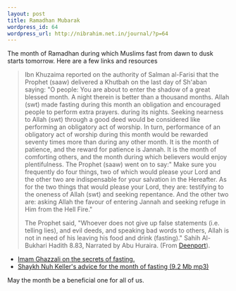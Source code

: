 ```yaml
--- 
layout: post
title: Ramadhan Mubarak
wordpress_id: 64
wordpress_url: http://nibrahim.net.in/journal/?p=64
---
```

The month of Ramadhan during which Muslims fast from dawn to dusk starts tomorrow. Here are a few links and resources
<blockquote>Ibn Khuzaima reported on the authority of Salman al-Farisi that the Prophet (saaw) delivered a Khutbah on the last day of Sh'aban saying: "O people: You are about to enter the shadow of a great blessed month. A night therein is better than a thousand months. Allah (swt) made fasting during this month an obligation and encouraged people to perform extra prayers. during its nights. Seeking nearness to Allah (swt) through a good deed would be considered like performing an obligatory act of worship. In turn, performance of an obligatory act of worship during this month would be rewarded seventy times more than during any other month. It is the month of patience, and the reward for patience is Jannah. It is the month of comforting others, and the month during which believers would enjoy plentifulness. The Prophet (saaw) went on to say:" Make sure you frequently do four things, two of which would please your Lord and the other two are indispensable for your salvation in the Hereafter. As for the two things that would please your Lord, they are: testifying to the oneness of Allah (swt) and seeking repentance. And the other two are: asking Allah the favour of entering Jannah and seeking refuge in Him from the Hell Fire."

The Prophet said, "Whoever does not give up false statements (i.e. telling lies), and evil deeds, and speaking bad words to others, Allah is not in need of his leaving his food and drink (fasting)." Sahih Al-Bukhari Hadith 8.83, Narrated by Abu Huraira. (From <a href="http://deenport.com/iframes/viewtopic.php?topicurl=viewtopic.php?t=17793&sid=6f9f9bdc962d9743b56b6d09901f3607">Deenport</a>).</blockquote>
<ul>
	<li><a href="http://www.reflectonthis.com/blog/2006/10/fasting_imam_al.html">Imam Ghazzali on the secrets of fasting.</a></li>
	<li><a href="http://nibrahim.net.in/files/audio/Shaykh%20Nuh%20Keller%20-%20Ramadhan%20advice.mp3">Shaykh Nuh Keller's advice for the month of fasting (9.2 Mb mp3)</a></li>
</ul>
May the month be a beneficial one for all of us.
